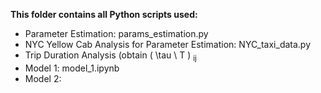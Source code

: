 **This folder contains all Python scripts used:**

* Parameter Estimation: params_estimation.py
* NYC Yellow Cab Analysis for Parameter Estimation: NYC_taxi_data.py
* Trip Duration Analysis (obtain \( \tau \ T \) <sub>ij<sub>
* Model 1: model_1.ipynb
* Model 2: 
